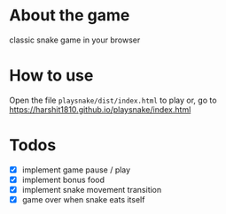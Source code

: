 # About the game

classic snake game in your browser

# How to use

Open the file `playsnake/dist/index.html` to play
or, go to
https://harshit1810.github.io/playsnake/index.html


# Todos

- [x] implement game pause / play
- [x] implement bonus food
- [x] implement snake movement transition
- [x] game over when snake eats itself